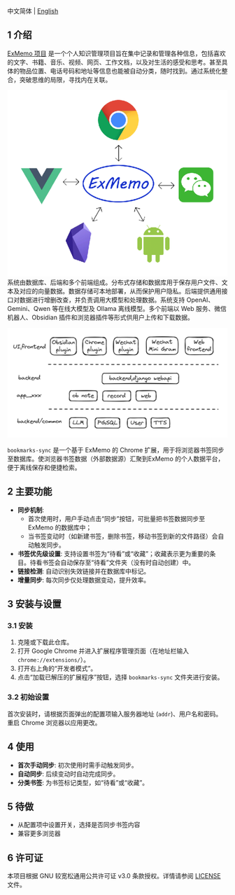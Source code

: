 
中文简体 | [English](./README.md)

## 1 介绍

[ExMemo 项目](https://github.com/ExMemo/exmemo.git) 是一个个人知识管理项目旨在集中记录和管理各种信息，包括喜欢的文字、书籍、音乐、视频、网页、工作文档，以及对生活的感受和思考。甚至具体的物品位置、电话号码和地址等信息也能被自动分类，随时找到。通过系统化整合，突破思维的局限，寻找内在关联。

![](./images/img1.png)
系统由数据库、后端和多个前端组成。分布式存储和数据库用于保存用户文件、文本及对应的向量数据。数据存储可本地部署，从而保护用户隐私。后端提供通用接口对数据进行增删改查，并负责调用大模型和处理数据。系统支持 OpenAI、Gemini、Qwen 等在线大模型及 Ollama 离线模型。多个前端以 Web 服务、微信机器人、Obsidian 插件和浏览器插件等形式供用户上传和下载数据。

![](./images/img2.png)


`bookmarks-sync` 是一个基于 ExMemo 的 Chrome 扩展，用于将浏览器书签同步至数据库。使浏览器书签数据（外部数据源）汇聚到ExMemo 的个人数据平台，便于离线保存和便捷检索。

## 2 主要功能

- **同步机制**: 
	- 首次使用时，用户手动点击“同步”按钮，可批量把书签数据同步至ExMemo 的数据库中；
	- 当书签变动时（如新建书签，删除书签，移动书签到新的文件路径）会自动触发同步。
- **书签优先级设置**: 支持设置书签为“待看”或“收藏”；收藏表示更为重要的条目。待看书签会自动保存至“待看”文件夹（没有时自动创建）中。
- **链接检测**: 自动识别失效链接并在数据库中标记。
- **增量同步**: 每次同步仅处理数据变动，提升效率。

## 3 安装与设置

### 3.1 安装

1. 克隆或下载此仓库。
2. 打开 Google Chrome 并进入扩展程序管理页面（在地址栏输入 `chrome://extensions/`）。
3. 打开右上角的“开发者模式”。
4. 点击“加载已解压的扩展程序”按钮，选择 `bookmarks-sync` 文件夹进行安装。

### 3.2 初始设置

首次安装时，请根据页面弹出的配置项输入服务器地址 (`addr`)、用户名和密码。  
重启 Chrome 浏览器以应用更改。

## 4 使用

- **首次手动同步**: 初次使用时需手动触发同步。
- **自动同步**: 后续变动时自动完成同步。
- **分类书签**: 为书签标记类型，如“待看”或“收藏”。

## 5 待做

- 从配置项中设置开关，选择是否同步书签内容
- 兼容更多浏览器

## 6 许可证

本项目根据 GNU 较宽松通用公共许可证 v3.0 条款授权。详情请参阅 [LICENSE](./LICENSE) 文件。